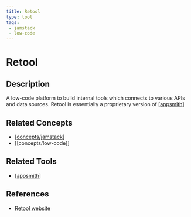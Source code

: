 ```yaml
---
title: Retool
type: tool
tags: 
 - jamstack
 - low-code
---
```


# Retool

## Description

A low-code platform to build internal tools which connects to various APIs and data sources. Retool is essentially a proprietary version of [[appsmith]]

## Related Concepts

- [[concepts/jamstack]]
- [[concepts/low-code]]

## Related Tools

- [[appsmith]]

## References

- [Retool website](https://retool.com/)

[//begin]: # "Autogenerated link references for markdown compatibility"
[appsmith]: appsmith "Appsmith"
[concepts/jamstack]: ../concepts/jamstack "jamstack"
[appsmith]: appsmith "Appsmith"
[//end]: # "Autogenerated link references"